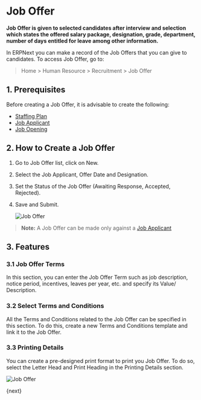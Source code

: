 <!-- add-breadcrumbs -->

# Job Offer

**Job Offer is given to selected candidates after interview and selection which states the offered salary package, designation, grade, department, number of days entitled for leave among other information.**


In ERPNext you can make a record of the Job Offers that you can give to candidates. To access Job Offer, go to:

> Home > Human Resource > Recruitment > Job Offer

## 1. Prerequisites

Before creating a Job Offer, it is advisable to create the following:

* [Staffing Plan](/docs/user/manual/en/human-resources/staffing-plan)
* [Job Applicant](/docs/user/manual/en/human-resources/job-applicant)
* [Job Opening](/docs/user/manual/en/human-resources/job-opening)


## 2. How to Create a Job Offer

1. Go to Job Offer list, click on New.
1. Select the Job Applicant, Offer Date and Designation.
1. Set the Status of the Job Offer (Awaiting Response, Accepted, Rejected). 
1. Save and Submit.


    <img class="screenshot" alt="Job Offer" src="{{docs_base_url}}/assets/img/human-resources/job-offer.png">

> **Note:** A Job Offer can be made only against a [Job Applicant](/docs/user/manual/en/human-resources/job-applicant)

## 3. Features

### 3.1 Job Offer Terms

In this section, you can enter the Job Offer Term such as job description, notice period, incentives, leaves per year, etc. and specify its Value/ Description.

### 3.2 Select Terms and Conditions

All the Terms and Conditions related to the Job Offer can be specified in this section. To do this, create a new Terms and Conditions template and link it to the Job Offer. 


### 3.3 Printing Details

You can create a pre-designed print format to print you Job Offer. To do so, select the Letter Head and Print Heading in the Printing Details section.

<img class="screenshot" alt="Job Offer" src="{{docs_base_url}}/assets/img/human-resources/job-offer-print.png">



{next}
